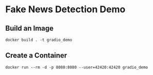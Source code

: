 # Fake News Detection Demo


## Build an Image
```
docker build . -t gradio_demo
```

## Create a Container

```
docker run --rm -d -p 8080:8080 --user=42420:42420 gradio_demo
```